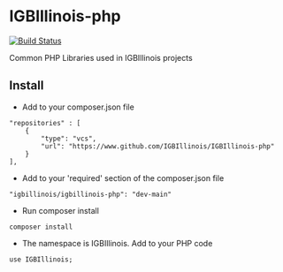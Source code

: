 # IGBIllinois-php

[![Build Status](https://www.travis-ci.com/IGBIllinois/IGBIllinois-php.svg?branch=main)](https://www.travis-ci.com/IGBIllinois/IGBIllinois-php)

Common PHP Libraries used in IGBIllinois projects

## Install
* Add to your composer.json file
```
"repositories" : [
    {
        "type": "vcs",
        "url": "https://www.github.com/IGBIllinois/IGBIllinois-php"
    }
],
```
* Add to your 'required' section of the composer.json file
```
"igbillinois/igbillinois-php": "dev-main"
```
* Run composer install
```
composer install
```
* The namespace is IGBIllinois.  Add to your PHP code
```
use IGBIllinois;
```

